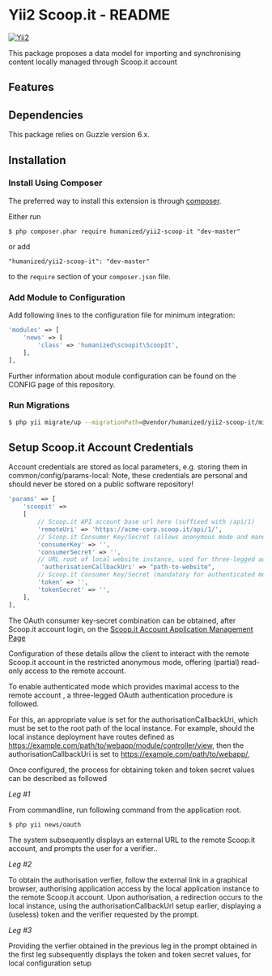 # Yii2 Scoop.it - README


[![Yii2](https://img.shields.io/badge/Powered_by-Yii_Framework-green.svg?style=flat)](http://www.yiiframework.com/)

This package proposes a data model for importing and synchronising content locally managed through Scoop.it account

## Features

## Dependencies

This package relies on Guzzle version 6.x.

## Installation

### Install Using Composer

The preferred way to install this extension is through [composer](http://getcomposer.org/download/).

Either run

```
$ php composer.phar require humanized/yii2-scoop-it "dev-master"
```

or add

```
"humanized/yii2-scoop-it": "dev-master"
```

to the ```require``` section of your `composer.json` file.


### Add Module to Configuration

Add following lines to the configuration file for minimum integration:

```php
'modules' => [
    'news' => [
        'class' => 'humanized\scoopit\ScoopIt',
    ],
],
```
Further information about module configuration can be found on the CONFIG page of this repository.

### Run Migrations 

```bash
$ php yii migrate/up --migrationPath=@vendor/humanized/yii2-scoop-it/migrations
```

## Setup Scoop.it Account Credentials

Account credentials are stored as local parameters, e.g. storing them in common/config/params-local:
Note, these credentials are personal and should never be stored on a public software repository!

```php
'params' => [
    'scoopit' =>
    [
        // Scoop.it API account base url here (suffixed with /api/1)
        'remoteUri' => 'https://acme-corp.scoop.it/api/1/',
        // Scoop.it Consumer Key/Secret (allows anonymous mode and mandatory for authenticated mode)
        'consumerKey' => '',
        'consumerSecret' => '',
        // URL root of local website instance, used for three-legged authententication callback
         'authorisationCallbackUri' => "path-to-website",
        // Scoop.it Consumer Key/Secret (mandatory for authenticated mode)
        'token' => '',
        'tokenSecret' => '',
    ],
],
```

The OAuth consumer key-secret combination can be obtained, after Scoop.it account login, on the [Scoop.it Account Application Management Page](https://www.scoop.it/dev/apps)

Configuration of these details allow the client to interact with the remote Scoop.it account in the restricted anonymous mode, offering (partial) read-only access to the remote account.

To enable authenticated mode which provides maximal access to the remote account , a three-legged OAuth authentication procedure is followed. 

For this, an appropriate value is set for the authorisationCallbackUri, which must be set to the root path of the local instance. For example, should the local instance deployment have routes defined as https://example.com/path/to/webapp/module/controller/view, then the authorisationCallbackUri is set to https://example.com/path/to/webapp/,

Once configured, the process for obtaining token and token secret values can be described as followed

*Leg #1*


From commandline, run following command from the application root.

```bash
$ php yii news/oauth
```
The system subsequently displays an external URL to the remote Scoop.it account, and prompts the user for a verifier.. 

*Leg #2*


To obtain the authorisation verfier, follow the external link in a graphical browser, authorising application access by  the local application instance to the remote Scoop.it account. Upon authorisation, a redirection occurs to the local instance, using the authorisationCallbackUrl setup earlier, displaying a (useless) token and the verifier requested by the prompt.    

*Leg #3*


Providing the verfier obtained in the previous leg in the prompt obtained in the first leg subsequently displays the token and token secret values, for local configuration setup






